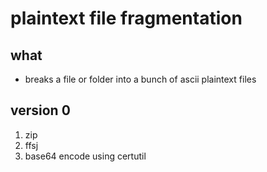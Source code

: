 #   plaintext file fragmentation

##  what
-   breaks a file or folder into a bunch of ascii plaintext files

##  version 0
1.  zip
2.  ffsj
3.  base64 encode using certutil